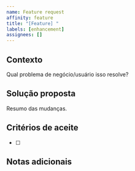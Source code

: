 ```yaml
---
name: Feature request
affinity: feature
title: "[Feature] "
labels: [enhancement]
assignees: []
---
```


## Contexto
Qual problema de negócio/usuário isso resolve?

## Solução proposta
Resumo das mudanças.

## Critérios de aceite
- [ ] 

## Notas adicionais

